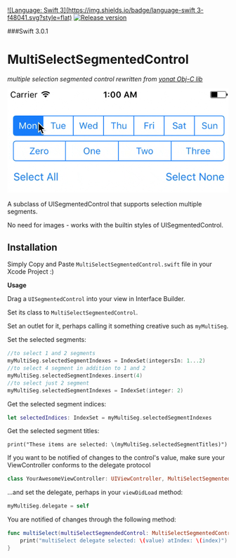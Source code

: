 
[![Language: Swift 3](https://img.shields.io/badge/language-swift 3-f48041.svg?style=flat)](https://developer.apple.com/swift)
[![Release version](https://img.shields.io/badge/release-1.0-green.svg)]()

###Swift 3.0.1

# MultiSelectSegmentedControl
*multiple selection segmented control rewritten from [yonat Obj-C lib](https://github.com/yonat/MultiSelectSegmentedControl)*

![Example](stuff/example.gif)

A subclass of UISegmentedControl that supports selection multiple segments.

No need for images - works with the builtin styles of UISegmentedControl.

## Installation

Simply Copy and Paste `MultiSelectSegmentedControl.swift` file in your Xcode Project :)

**Usage**

Drag a `UISegmentedControl` into your view in Interface Builder.

Set its class to `MultiSelectSegmentedControl`.

Set an outlet for it, perhaps calling it something creative such as `myMultiSeg`.

Set the selected segments:
``` swift
//to select 1 and 2 segments
myMultiSeg.selectedSegmentIndexes = IndexSet(integersIn: 1...2)
//to select 4 segment in addition to 1 and 2
myMultiSeg.selectedSegmentIndexes.insert(4)
//to select just 2 segment
myMultiSeg.selectedSegmentIndexes = IndexSet(integer: 2)
```

Get the selected segment indices:
``` swift
let selectedIndices: IndexSet = myMultiSeg.selectedSegmentIndexes
```

Get the selected segment titles:
``` oswiftbjc
print("These items are selected: \(myMultiSeg.selectedSegmentTitles)")
```

If you want to be notified of changes to the control's value, make sure your ViewController conforms to the delegate protocol

```swift
class YourAwesomeViewController: UIViewController, MultiSelectSegmentedControlDelegate {
```

...and set the delegate, perhaps in your `viewDidLoad` method:

``` swift
myMultiSeg.delegate = self
```

You are notified of changes through the following method:
``` swift
func multiSelect(multiSelectSegmendedControl: MultiSelectSegmentedControl, didChangeValue value: Bool, atIndex index: Int) {
    print("multiSelect delegate selected: \(value) atIndex: \(index)")
}
```
